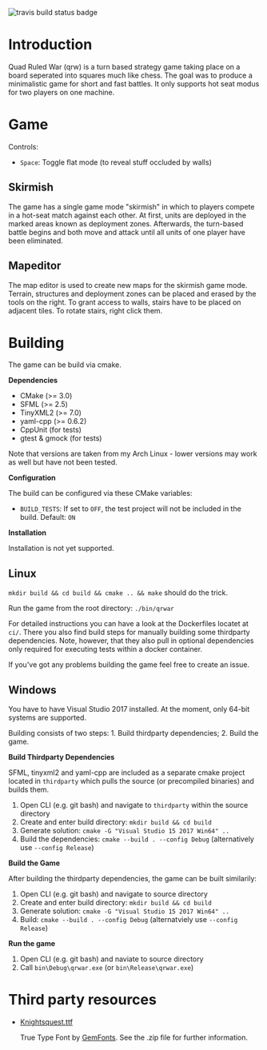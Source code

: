 ![travis build status badge](https://travis-ci.org/namelessvoid/qrwar.svg?branch=master)

# Introduction

Quad Ruled War (qrw) is a turn based strategy game taking place on a board seperated into squares much like chess. The goal was to produce a minimalistic game for short and fast battles. It only supports hot seat modus for two players on one machine.


# Game

Controls:
- `Space`: Toggle flat mode (to reveal stuff occluded by walls)

## Skirmish

The game has a single game mode "skirmish" in which to players compete in a hot-seat match against each other. At first, units are deployed in the marked areas known as deployment zones. Afterwards, the turn-based battle begins and both move and attack until all units of one player have been eliminated.

## Mapeditor

The map editor is used to create new maps for the skirmish game mode. Terrain, structures and deployment zones can be placed and erased by the tools on the right. To grant access to walls, stairs have to be placed on adjacent tiles. To rotate stairs, right click them.


# Building

The game can be build via cmake.

**Dependencies**

- CMake (>= 3.0)
- SFML (>= 2.5)
- TinyXML2 (>= 7.0)
- yaml-cpp (>= 0.6.2)
- CppUnit (for tests)
- gtest & gmock (for tests)

Note that versions are taken from my Arch Linux - lower versions may work as well but have not been tested.

**Configuration**

The build can be configured via these CMake variables:

- `BUILD_TESTS`: If set to `OFF`, the test project will not be included in the build. Default: `ON`

**Installation**

Installation is not yet supported.

## Linux

`mkdir build && cd build && cmake .. && make` should do the trick.

Run the game from the root directory: `./bin/qrwar`

For detailed instructions you can have a look at the Dockerfiles locatet at `ci/`.
There you also find build steps for manually building some thirdparty dependencies.
Note, however, that they also pull in optional dependencies only required for executing tests within a docker container.

If you've got any problems building the game feel free to create an issue.

## Windows

You have to have Visual Studio 2017 installed. At the moment, only 64-bit systems are supported.

Building consists of two steps: 1. Build thirdparty dependencies; 2. Build the game.

**Build Thirdparty Dependencies**

SFML, tinyxml2 and yaml-cpp are included as a separate cmake project located in `thirdparty` which pulls the source (or precompiled binaries) and builds them.

1. Open CLI (e.g. git bash) and navigate to `thirdparty` within the source directory
2. Create and enter build directory: `mkdir build && cd build`
3. Generate solution: `cmake -G "Visual Studio 15 2017 Win64" ..`
4. Build the dependencies: `cmake --build . --config Debug` (alternatively use `--config Release`)

**Build the Game**

After building the thirdparty dependencies, the game can be built similarily:

1. Open CLI (e.g. git bash) and navigate to source directory
2. Create and enter build directory: `mkdir build && cd build`
3. Generate solution: `cmake -G "Visual Studio 15 2017 Win64" ..`
5. Build: `cmake --build . --config Debug` (alternatviely use `--config Release`)

**Run the game**

1. Open CLI (e.g. git bash) and naviate to source directory
2. Call `bin\Debug\qrwar.exe` (or `bin\Release\qrwar.exe`)


# Third party resources

- [Knightsquest.ttf](http://moorstation.org/typoasis/designers/graham/fonts/knightsq.zip)

  True Type Font by [GemFonts](http://moorstation.org/typoasis/designers/gemnew/home.html). See the .zip file for further information.
